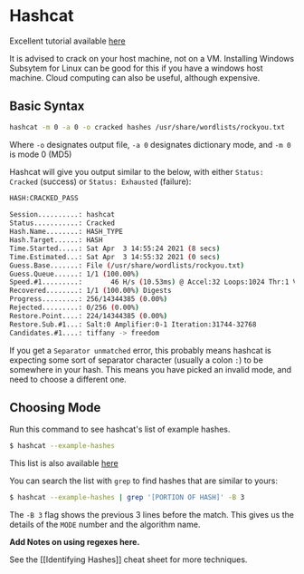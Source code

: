 # Hashcat

Excellent tutorial available [here](https://resources.infosecinstitute.com/topic/hashcat-tutorial-beginners/)

It is advised to crack on your host machine, not on a VM. Installing Windows Subsytem for Linux can be good for this if you have a windows host machine. Cloud computing can also be useful, although expensive.

## Basic Syntax

```bash
hashcat -m 0 -a 0 -o cracked hashes /usr/share/wordlists/rockyou.txt
```

Where `-o` designates output file, `-a 0` designates dictionary mode, and `-m 0` is mode 0 (MD5)

Hashcat will give you output similar to the below, with either `Status: Cracked` (success) or `Status: Exhausted` (failure):

```bash
HASH:CRACKED_PASS
                                                 
Session..........: hashcat
Status...........: Cracked
Hash.Name........: HASH_TYPE
Hash.Target......: HASH
Time.Started.....: Sat Apr  3 14:55:24 2021 (8 secs)
Time.Estimated...: Sat Apr  3 14:55:32 2021 (0 secs)
Guess.Base.......: File (/usr/share/wordlists/rockyou.txt)
Guess.Queue......: 1/1 (100.00%)
Speed.#1.........:       46 H/s (10.53ms) @ Accel:32 Loops:1024 Thr:1 Vec:4
Recovered........: 1/1 (100.00%) Digests
Progress.........: 256/14344385 (0.00%)
Rejected.........: 0/256 (0.00%)
Restore.Point....: 224/14344385 (0.00%)
Restore.Sub.#1...: Salt:0 Amplifier:0-1 Iteration:31744-32768
Candidates.#1....: tiffany -> freedom
```

If you get a `Separator unmatched` error, this probably means hashcat is expecting some sort of separator character (usually a colon `:`) to be somewhere in your hash. This means you have picked an invalid mode, and need to choose a different one.

## Choosing Mode

Run this command to see hashcat's list of example hashes.

```bash
$ hashcat --example-hashes
```

This list is also available [here](https://hashcat.net/wiki/doku.php?id=example_hashes)

You can search the list with `grep` to find hashes that are similar to yours:

```bash
$ hashcat --example-hashes | grep '[PORTION OF HASH]' -B 3
```

The `-B 3` flag shows the previous 3 lines before the match. This gives us the details of the `MODE` number and the algorithm name.

**Add Notes on using regexes here.**

See the [[Identifying Hashes]] cheat sheet for more techniques.